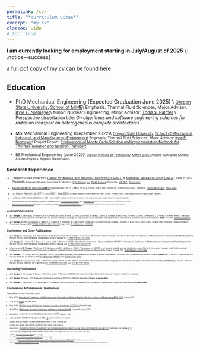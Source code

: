 ```yaml
---
permalink: /cv/
title: "*curriculum vitae*"
excerpt: "my cv"
classes: wide
# toc: true
---
```


**I am currently looking for employment starting in July/August of 2025**
{: .notice--success}

[a full pdf copy of my *cv* can be found here](/assets/docs/cv.pdf)

## Education

* PhD Mechanical Engineering  (Expected Graduation June 2025) \\
<small> [Oregon State University](https://oregonstate.edu/), [School of MIME](https://engineering.oregonstate.edu/MIME)\\
        Emphasis: Thermal Fluid Sciences,
        Major Advisor: [Kyle E. Niemeyer](https://niemeyer-research-group.github.io/)\\
        Minor: Nuclear Engineering, 
        Minor Advisor: [Todd S. Palmer](https://engineering.oregonstate.edu/people/todd-palmer) \\
        Perspective dissertation title: *On algorithms and software engineering schemes for radiation transport on heterogeneous compute architectures*

* MS Mechanical Engineering (December 2022)\\
<small> [Oregon State University](https://oregonstate.edu/), [School of Mechanical, Industrial, and Manufacturing Engineering](https://engineering.oregonstate.edu/MIME)\\
        Emphasis: Thermal Fluid Sciences, 
        Major Advisor: [Kyle E. Niemeyer](https://niemeyer-research-group.github.io/)\\
        Project Report: [Explorations of Monte Carlo Solution and Implementation Methods for Thermal Radiation and Neutron Transport](/assets/docs/masters.pdf)

* BS Mechanical Engineering (June 2020)\\
<small> [Oregon Institute of Technology](https://www.oit.edu/), [MMET Dept.](https://www.oit.edu/academics/engineering-technology-management/mmet)\\
        *magna cum laude* 
        Minors: Applied Physics, Applied Mathematics

## Research Experience

* Oregon State University, [Center for Monte Carlo Neutron Transport (CEMeNT)](https://cement-psaap.github.io/) & [Niemeyer Research Group (NRG)](https://niemeyer-research-group.github.io/) (June 2020 - Present)\\
<small> Graduate Research Assistant\\
        Mentors: [Kyle Niemeyer](https://niemeyer-research-group.github.io/), [Todd Palmer](https://engineering.oregonstate.edu/people/todd-palmer)\\
        Projects: [MC/DC](/_posts/mcdc_a.md), [Therefore](/work/therefore.md), 

* [Advanced Micro Devices (AMD)](https://www.amd.com/en.html) (September 2023 - May 2024)\\
<small> Co/Op Intern: PhD Technical; Platform Solutions \\
        Mentors: [Damon McDougall](https://www.linkedin.com/in/damon-mcdougall-726012132/), [Chris Kime](https://www.linkedin.com/in/chris-kime-070a84/)

* [Los Alamos National Lab](https://www.lanl.gov/), [XCP-3](https://www.lanl.gov/org/padwp/adx/computational-physics/xcp-3-monte-carlo/index.php) (June 2022 - May 2023)\\
<small> Graduate Research Intern\\
        Mentors: [Travis Trahan](https://www.linkedin.com/in/travis-trahan/), [Timothy Burke](https://orcid.org/0000-0003-2363-085X), [Colin Josey](https://orcid.org/0000-0002-3210-5806)\\
        Projects: [Hybrid Delta Tracking](/work/mcatk)

* [Los Alamos National Lab](https://www.lanl.gov/), [CCS-2](https://www.lanl.gov/org/ddste/aldsc/computer-computational-statistical-sciences/computational-physics-methods/index.php) (June 2021 - June 2022)\\
<small> Graduate Research Intern\\
        Mentors: Alex Long, [Kendra Long](https://orcid.org/0000-0003-2069-8103)\\
        Project: [Novel TRT Variance Reduction](/work/trt)

* Argonne National Lab, Physics Division (June 2019 - September 2019)\\
<small> [Lee Teng Undergraduate Fellow](https://www.anl.gov/aai/lee-teng-internship)\\
        Mentor: [Brahim Mustapha](https://www.anl.gov/profile/brahim-mustapha)\\
        Project: Cancer radio therapy x-y scanner magnet optimization

* [Jefferson National Accelerator Facility](https://www.jlab.org/), Magnet Group (June 2018 - August 2018)\\
<small> [Science Undergraduate Laboratory Intern (SULI)](https://science.osti.gov/wdts/suli)\\
        Mentor: Renuka Rajput-Goshal\\
        Project: Super conducting quadrupole magnet optimization

## Journal Publications

* **J. P. Morgan**, I. Variansyah, S. Pasmann, K. B. Clements, B. Cuneo, A. Mote, C. Shaw, J. Northrop, R. Pankaj, E. Lame, B. Whewell, R. McClarren, T. Palmer, L. Chen, D. Anistratov, C. T. Kelley, C. Palmer, and K. E. Niemeyer. (2024) Monte Carlo / Dynamic Code (MC/DC): An accelerated Python package for fully transient neutron transport and rapid methods development. *Journal of Open Source Software*. **9(96)**, 6415. DOI [10.21105/joss.06415]( https://doi.org/10.21105/joss.06415).

* **J. P. Morgan**, A. Mote, S. Pasmann, G. Ridley, T. S. Palmer, K. E. Niemeyer, R. G. McClarren. The Monte Carlo Computational Summit -- October 25 & 26, 2023 -- Notre Dame, Indiana, USA. *Journal of Computational and Theoretical Transport*. DOI [10.1080/23324309.2024.2354401](https://doi.org/10.1080/23324309.2024.2354401) Preprint DOI [10.48550/arXiv.2402.08161](https://doi.org/10.48550/arXiv.2402.08161).

## Conference and Other Publications

* **J. P. Morgan**, I. Variansyah, T. S. Palmer, and K. E. Niemeyer. (2023). “Exploring One-Cell Inversion Method for Transient Transport on GPU.” In *International Conference on Mathematics and Computational Methods Applied to Nuclear Science and Engineering*. Niagara Falls, Ontario, Canada DOI: [10.48550/arXiv:2305.13555](https://doi.org/10.48550/arXiv.2305.13555).

* **J. P. Morgan**, T. J. Trahan, T. P. Burke, C. J. Josey, and K. E. Niemeyer. (2023). “Hybrid-Delta Tracking on a Structured Mesh in MCATK.” In *International Conference on Mathematics and Computational Methods Applied to Nuclear Science and Engineering*. Niagara Falls, Ontario, Canada. DOI: [10.48550/arXiv.2306.07847](https://doi.org/10.48550/arXiv.2306.07847).

* I. Variansyah, **J. P. Morgan**, J. Northrop, K. E. Niemeyer, and R. G. McClarren. (2023). “Development of MC/DC: a performant, scalable, and portable Python-based Monte Carlo neutron transport code.” In *International Conference on Mathematics and Computational Methods Applied to Nuclear Science and Engineering*. Niagara Falls, Ontario, Canada. DOI: [10.48550/arXiv:2305.07636](https://doi.org/10.48550/arXiv.2305.07636).

* **J. P. Morgan**, T. S. Palmer, and K. E. Niemeyer. (2022). “Automatic Hardware Code Generation for Neutron Transport Applications.” In *Transactions of the American Nuclear Society*, **volume 126**, p. 318–320. American Nuclear Society, Anaheim, CA. Preprint DOI: [10.5281/zenodo.6646813](https://doi.org/10.5281/zenodo.6646813) DOI: [10.13182/T126-38137](https://doi.org/10.13182/T126-38137).

*  **J. P. Morgan**, A. Long, K. Long, and K. E. Niemeyer. (2022). “Novel MC TRT Method: Vectorizable Variance Reduction for Energy Spectra.” In *Transactions of the American Nuclear Society*, **volume 126**, p. 276–278. American Nuclear Society, Anaheim, CA. Preprint DOI: [10.5281/zenodo.6643659](https://doi.org/10.5281/zenodo.6643659). DOI [10.13182/T126-38066](https://doi.org/10.13182/T126-38066).


## Upcoming Publications

* **J. P. Morgan**, I. Variansyah, B. Cuneo, T. S. Palmer, and K. E. Niemeyer. (2024) Performant and Portable Monte Carlo Neutron Transport via Numba. **in review**

* **J. P. Morgan**, B. Cuneo, K. E. Niemeyer. Performance analysis of MC/DC on GPUs for transient problems. **in preparation**

* **J. P. Morgan**, I. Variansyah, T. S. Palmer, and K. E. Niemeyer. One-cell inversions on modern GPUs for transient transport with higher order discretization. **in preparation**


## Conferences & Professional Development
Future dates are trips I intended to go to.

* May 2025, [International Conference on Mathematics and Computational Methods Applied to Nuclear Science and Engineering (M&C 2025)](https://www.ans.org/meetings/mc2025/), Denver, CO

* July 2024, [SciPy](https://www.scipy2024.scipy.org/), Tacoma, WA*

* May 2024, [NEA Workshop for Radiation Transport Simulation Developers (RTS 2024)](https://www.oecd-nea.org/jcms/pl_90085/workshop-for-radiation-transport-simulation-developers-rts-2024?utm_source=mnb&utm_medium=email&utm_campaign=february2024), Frascati, Italy

* April 2024, [18th Copper Mountain Conference on Iterative Methods (SIAM)](https://grandmaster.colorado.edu/copper/2024/), Copper Mountain, CO*

* April 2024, [Sustainable Scientific Software Conference (S<sup>3</sup>C)](https://s3c.sandia.gov/), Seattle, WA* [1](https://zenodo.org/doi/10.5281/zenodo.10961826)

* January 2024, NUWEST, Albuquerque, NM [1](https://illinois-ceesd.github.io/nuwest/), [2](https://github.com/jpmorgan98/nuwest-mcdc-jpmorgan) <small> unable to attend due to weather

* January 2024, [US Research Software Sustainability Institute (URSSI)](https://github.com/si2-urssi/winterschool-Jan2024), Portland, OR\\

* October 2023, Monte Carlo Summit, University of Notre Dame, South Bend, IN

* August 2023, [International Conference on Mathematics and Computational Methods Applied to Nuclear Science and Engineering (ANS M&C Intl.)](https://mc2023.com/), Niagara Falls, ON, Canada \[[1](https://github.com/jpmorgan98/MandC2023-Therefore/blob/main/We3T5-4-JoannaPiperMorgan.pptx)\] \[[2](https://github.com/jpmorgan98/MandC2023-Therefore/blob/main/poster_presentation.pptx)\]*

* July 2023, High Energy Density Science Summer School (HEDS), San Diego, CA\\
<small> Hosted at University of California San Diego

* July 2022, [Scientific Computing in Python](https://conference.scipy.org/), Austin, TX \[[1](https://zenodo.org/record/6946791)]\*

* June 2022 [American Nuclear Society Annual Conference](https://www.ans.org/meetings/am2022/), Anaheim, CA [1](https://doi.org/10.2172/1821347).

* October 2021, [Conference on Mathematics and Computational Methods Applied to Nuclear Science (M&C 2021)](https://www.ans.org/meetings/mc2021/), Raleigh, NC \\
<small>*presented at conference

* June 2018, [United States Particle Accelerator School (USPAS)](https://uspas.fnal.gov/), Albuquerque, NM\\
<small> Course: *Fundamentals of Accelerator Physics and Technology with Simulations and Measurements Lab*\\
        Credit provided by University of New Mexico